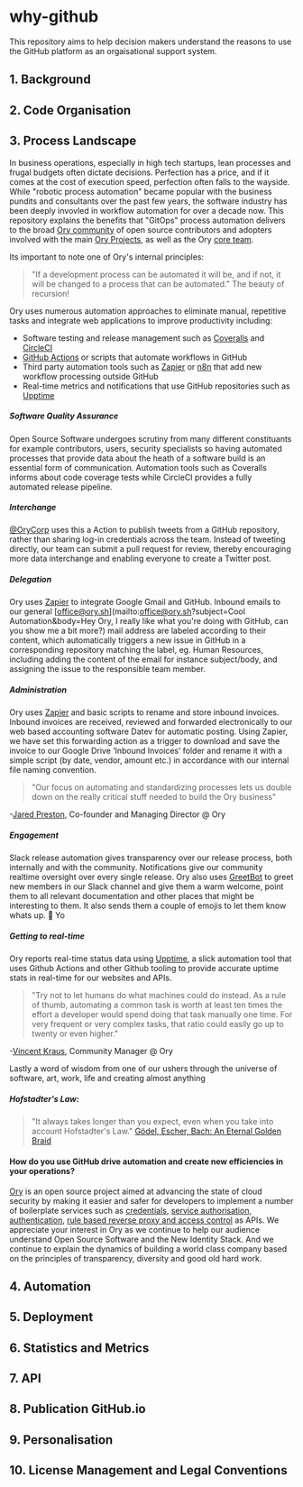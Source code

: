 # why-github
This repository aims to help decision makers understand the reasons to use the GitHub platform as an orgaisational support system.
## 1. Background

## 2. Code Organisation

## 3. Process Landscape

In business operations, especially in high tech startups, lean processes and frugal budgets often dictate decisions. Perfection has a price, and if it comes at the cost of execution speed, perfection often falls to the wayside. While "robotic process automation" became popular with the business pundits and consultants over the past few years, the software industry has been deeply invovled in workflow automation for over a decade now. This repository explains the benefits that "GitOps" process automation delivers to the broad [Ory community](https://slack.ory.sh/) of open source contributors and adopters involved with the main [Ory Projects](https://www.ory.sh/products), as well as the Ory [core team](https://github.com/orgs/ory/people). 

Its important to note one of Ory's internal principles: 
> "If a development process can be automated it will be, and if not, it will be changed to a process that can be automated." The beauty of recursion! 

Ory uses numerous automation approaches to eliminate manual, repetitive tasks and integrate web applications to improve productivity including:
- Software testing and release management such as [Coveralls](https://coveralls.io)  and [CircleCI](https://circleci.com)
- [GitHub Actions](https://github.com/features/actions) or scripts that automate workflows in GitHub
- Third party automation tools such as [Zapier](https://zapier.com) or [n8n](https://n8n.io) that add new workflow processing outside GitHub
- Real-time metrics and notifications that use GitHub repositories such as [Upptime](https://github.com/upptime/upptime)

##### Software Quality Assurance
Open Source Software undergoes scrutiny from many different constituants for example contributors, users, security specialists so having automated processes that provide data about the heath of a software build is an essential form of communication. Automation tools such as Coveralls informs about code coverage tests while CircleCI  provides a fully automated release pipeline.

##### Interchange
[@OryCorp](https://github.com/ory-corp) uses this a Action to publish tweets from a GitHub repository, rather than sharing log-in credentials across the team. Instead of tweeting directly, our team can submit a pull request for review, thereby encouraging more data interchange and enabling everyone to create a Twitter post.

##### Delegation
Ory uses [Zapier](https://zapier.com) to integrate Google Gmail and GitHub. Inbound emails to our general [office@ory.sh](mailto:office@ory.sh?subject=Cool Automation&body=Hey Ory, I really like what you're doing with GitHub, can you show me a bit more?) mail address are labeled according to their content, which automatically triggers a new issue in GitHub in a corresponding repository matching the label, eg. Human Resources, including adding the content of the email  for instance subject/body, and assigning the issue to the responsible team member. 

##### Administration
Ory uses [Zapier](https://zapier.com) and basic scripts to rename and store inbound invoices. Inbound invoices are received, reviewed and  forwarded electronically to our web based accounting software Datev for automatic posting. Using Zapier, we have set this forwarding action as a trigger to download and save the invoice to our Google Drive ‘Inbound Invoices’ folder and rename it with a simple script (by date, vendor, amount etc.) in accordance with our internal file naming convention.

> "Our focus on automating and standardizing processes lets us double down on the really critical stuff needed to build the Ory business"

-[Jared Preston](https://github.com/jaredpreston), Co-founder and Managing Director @ Ory

##### Engagement
Slack release automation gives transparency over our release process, both internally and with the community. Notifications give our community realtime oversight over every single release. Ory also uses [GreetBot](https://github.com/codebuddies/greetbot) to greet new members in our Slack channel and give them a warm welcome, point them to all relevant documentation and other places that might be interesting to them. It also sends them a couple of emojis to let them know whats up. 👋 Yo

##### Getting to real-time
Ory reports real-time status data using [Upptime](https://github.com/upptime/upptime), a slick automation tool that uses Github Actions and other Github tooling to provide accurate uptime stats in real-time for our websites and APIs. 

> "Try not to let humans do what machines could do instead. As a rule of thumb, automating a common task is worth at least ten times the effort a developer would spend doing that task manually one time. For very frequent or very complex tasks, that ratio could easily go up to twenty or even higher."

-[Vincent Kraus](https://github.com/vinckr), Community Manager @ Ory

Lastly a word of wisdom from one of our ushers through the universe of software, art, work, life and creating almost anything 

##### Hofstadter's Law: 
> "It always takes longer than you expect, even when you take into account Hofstadter's Law." [Gödel, Escher, Bach: An Eternal Golden Braid](https://en.wikipedia.org/wiki/G%C3%B6del,_Escher,_Bach)

#### How do you use GitHub drive automation and create new efficiencies in your operations?  
[Ory](https://www.ory.sh) is an open source project aimed at advancing the state of cloud security by making it easier and safer for developers to implement a number of boilerplate services such as [credentials](https://www.github.com/ory/kratos), [service authorisation](https://www.github.com/ory/keto), [authentication](https://www.github.com/ory/hydra), [rule based reverse proxy and access control](https://www.github.com/ory/oathkeeper) as APIs. We appreciate your interest in Ory as we continue to help our audience understand Open Source Software and the New Identity Stack. And we continue to explain the dynamics of building a world class company based on the principles of transparency, diversity and good old hard work.


## 4. Automation

## 5. Deployment

## 6. Statistics and Metrics

## 7. API

## 8. Publication GitHub.io

## 9. Personalisation

## 10. License Management and Legal Conventions

